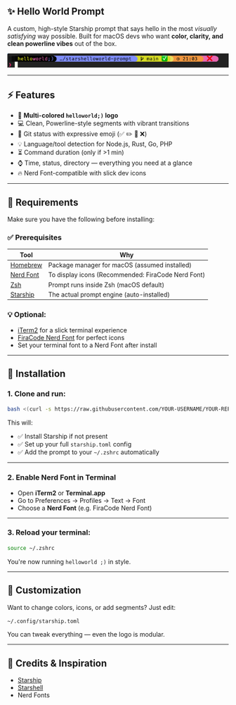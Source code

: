 ## ✨ Hello World Prompt

A custom, high-style Starship prompt that says hello in the most *visually satisfying* way possible. Built for macOS devs who want **color, clarity, and clean powerline vibes** out of the box.

![screenshot](screenshot.png)

---

## ⚡ Features

- 🎨 **Multi-colored `helloworld;)` logo**
- 💻 Clean, Powerline-style segments with vibrant transitions
- 🚀 Git status with expressive emoji (✅ ✏️ 🔁 ❌)
- 💡 Language/tool detection for Node.js, Rust, Go, PHP
- ⏳ Command duration (only if >1 min)
- ⌚ Time, status, directory — everything you need at a glance
- 🔥 Nerd Font-compatible with slick dev icons

---

## 🧰 Requirements

Make sure you have the following before installing:

### ✅ Prerequisites

| Tool         | Why                              |
|--------------|-----------------------------------|
| [Homebrew](https://brew.sh) | Package manager for macOS (assumed installed) |
| [Nerd Font](https://www.nerdfonts.com/) | To display icons (Recommended: FiraCode Nerd Font) |
| [Zsh](https://www.zsh.org/) | Prompt runs inside Zsh (macOS default) |
| [Starship](https://starship.rs) | The actual prompt engine (auto-installed) |

### 💡 Optional:

- [iTerm2](https://iterm2.com) for a slick terminal experience
- [FiraCode Nerd Font](https://github.com/ryanoasis/nerd-fonts/releases) for perfect icons
- Set your terminal font to a Nerd Font after install

---

## 🚀 Installation

### 1. Clone and run:

```bash
bash <(curl -s https://raw.githubusercontent.com/YOUR-USERNAME/YOUR-REPO/main/install.sh)
```

This will:

- ✅ Install Starship if not present
- ✅ Set up your full `starship.toml` config
- ✅ Add the prompt to your `~/.zshrc` automatically

---

### 2. Enable Nerd Font in Terminal

- Open **iTerm2** or **Terminal.app**
- Go to Preferences → Profiles → Text → Font
- Choose a **Nerd Font** (e.g. FiraCode Nerd Font)

---

### 3. Reload your terminal:

```bash
source ~/.zshrc
```

You're now running `helloworld ;)` in style.

---

## 🔧 Customization

Want to change colors, icons, or add segments? Just edit:

```bash
~/.config/starship.toml
```

You can tweak everything — even the logo is modular.

---

## 🧠 Credits & Inspiration

- [Starship](https://starship.rs)
- [Starshell](https://github.com/Binary-Eater/starshell)
- Nerd Fonts
